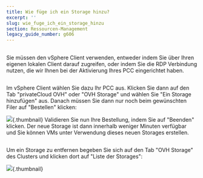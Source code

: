 ```yaml
---
title: Wie füge ich ein Storage hinzu?
excerpt: ''
slug: wie_fuge_ich_ein_storage_hinzu
section: Ressourcen-Management
legacy_guide_number: g606
---
```



## 
Sie müssen den vSphere Client verwenden, entweder indem Sie über Ihren eigenen lokalen Client darauf zugreifen, oder indem Sie die RDP Verbindung nutzen, die wir Ihnen bei der Aktivierung Ihres PCC eingerichtet haben.


## 
Im vSphere Client wählen Sie dazu Ihr PCC aus. Klicken Sie dann auf den Tab "privateCloud OVH" oder "OVH Storage" und wählen Sie "Ein Storage hinzufügen" aus. Danach müssen Sie dann nur noch beim gewünschten Filer auf "Bestellen" klicken:

![](images/img_106.jpg){.thumbnail}
Validieren Sie nun Ihre Bestellung, indem Sie auf "Beenden" klicken. Der neue Storage ist dann innerhalb weniger Minuten verfügbar und Sie können VMs unter Verwendung dieses neuen Storages erstellen.


## 
Um ein Storage zu entfernen begeben Sie sich auf den Tab "OVH Storage" des Clusters und klicken dort auf "Liste der Storages":

![](images/img_107.jpg){.thumbnail}

